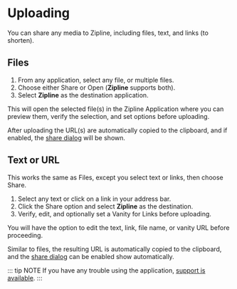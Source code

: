 # Uploading

You can share any media to Zipline, including files, text, and links (to shorten).

## Files

1. From any application, select any file, or multiple files.
2. Choose either Share or Open (**Zipline** supports both).
3. Select **Zipline** as the destination application.

This will open the selected file(s) in the Zipline Application where you can preview them,
verify the selection, and set options before uploading.

After uploading the URL(s) are automatically copied to the clipboard,
and if enabled, the [share dialog](../docs/settings.md#show-share-after-upload) will be shown.

## Text or URL

This works the same as Files, except you select text or links, then choose Share.

1. Select any text or click on a link in your address bar.
2. Click the Share option and select **Zipline** as the destination.
3. Verify, edit, and optionally set a Vanity for Links before uploading.

You will have the option to edit the text, link, file name, or vanity URL before proceeding.

Similar to files, the resulting URL is automatically copied to the clipboard,
and the [share dialog](../docs/settings.md#show-share-after-upload) can be enabled show automatically.

::: tip NOTE
If you have any trouble using the application, [support is available](../support.md).
:::
